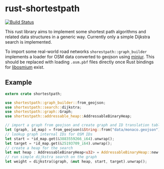 # rust-shortestpath

[![Build Status](https://travis-ci.org/TheMarex/rust-shortestpath.svg?branch=master)](https://travis-ci.org/TheMarex/rust-shortestpath)

This rust library aims to implement some shortest path algorithms and related data structures in a generic way. Currently only a simple Dijkstra search is implemented.

To import some real-world road networks `shorestpath::graph_builder` implements a loader for OSM data converted to geojson using [minjur](https://github.com/mapbox/minjur).
This should be replaced with loading `.osm.pbf` files directly once Rust bindings for [libosmium](https://github.com/osmcode/libosmium) exist.

## Example

```rust
extern crate shortestpath;

use shortestpath::graph_builder::from_geojson;
use shortestpath::search::dijkstra;
use shortestpath::graph::Graph;
use shortestpath::addressable_heap::AddressableBinaryHeap;

// import a graph from geojson and create graph and ID translation table
let (graph, id_map) = from_geojson(&String::from("data/monaco.geojson")).unwrap();
// lookup graph internal IDs for OSM IDs
let start = *id_map.get(&3883559266_i64).unwrap();
let target = *id_map.get(&25193709_i64).unwrap();
// create a heap for the search
let mut heap : AddressableBinaryHeap<u32> = AddressableBinaryHeap::new(graph.num_nodes());
// run simple dijkstra search on the graph
let weight = dijkstra(&graph, &mut heap, start, target).unwrap();
```
